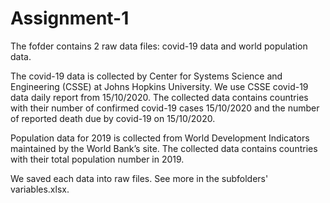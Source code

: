 # Assignment-1

The fofder contains 2 raw data files: covid-19 data and world population data.

The covid-19 data is collected by Center for Systems Science and Engineering (CSSE) at Johns Hopkins University. We use CSSE covid-19 data daily report from 15/10/2020.
The collected data contains countries with their number of confirmed covid-19 cases 15/10/2020 and the number of reported death due by covid-19 on 15/10/2020.

Population data for 2019 is collected from World Development Indicators maintained by the World Bank’s site. 
The collected data contains countries with their total population number in 2019. 

We saved each data into raw files.
See more in the subfolders' variables.xlsx.